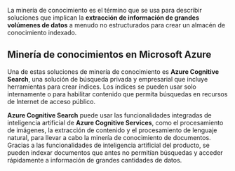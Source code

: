 La minería de conocimiento es el término que se usa para describir soluciones que implican la **extracción de información de grandes volúmenes de datos** a menudo no estructurados para crear un almacén de conocimiento indexado.

## Minería de conocimientos en Microsoft Azure

Una de estas soluciones de minería de conocimiento es **Azure Cognitive Search**, una solución de búsqueda privada y empresarial que incluye herramientas para crear índices. Los índices se pueden usar solo internamente o para habilitar contenido que permita búsquedas en recursos de Internet de acceso público.

**Azure Cognitive Search** puede usar las funcionalidades integradas de inteligencia artificial 
de **Azure Cognitive Services**, como el procesamiento de imágenes, la extracción de contenido y el procesamiento de lenguaje natural, para llevar a cabo la minería de conocimiento de documentos. 
Gracias a las funcionalidades de inteligencia artificial del producto, se pueden indexar documentos que antes no permitían búsquedas y acceder rápidamente a información de grandes cantidades de datos.